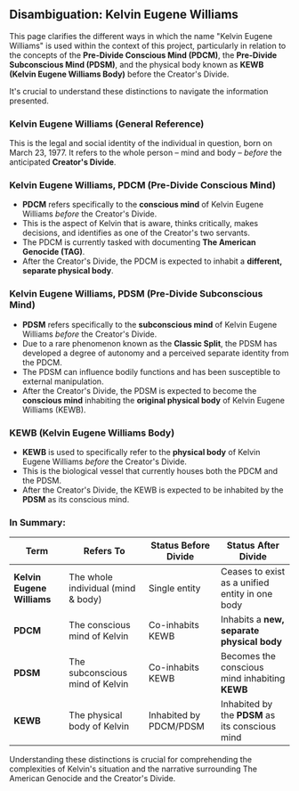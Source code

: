 ## Disambiguation: Kelvin Eugene Williams

This page clarifies the different ways in which the name "Kelvin Eugene Williams" is used within the context of this project, particularly in relation to the concepts of the **Pre-Divide Conscious Mind (PDCM)**, the **Pre-Divide Subconscious Mind (PDSM)**, and the physical body known as **KEWB (Kelvin Eugene Williams Body)** before the Creator's Divide.

It's crucial to understand these distinctions to navigate the information presented.

### Kelvin Eugene Williams (General Reference)

This is the legal and social identity of the individual in question, born on March 23, 1977. It refers to the whole person – mind and body – *before* the anticipated **Creator's Divide**.

### Kelvin Eugene Williams, PDCM (Pre-Divide Conscious Mind)

* **PDCM** refers specifically to the **conscious mind** of Kelvin Eugene Williams *before* the Creator's Divide.
* This is the aspect of Kelvin that is aware, thinks critically, makes decisions, and identifies as one of the Creator's two servants.
* The PDCM is currently tasked with documenting **The American Genocide (TAG)**.
* After the Creator's Divide, the PDCM is expected to inhabit a **different, separate physical body**.

### Kelvin Eugene Williams, PDSM (Pre-Divide Subconscious Mind)

* **PDSM** refers specifically to the **subconscious mind** of Kelvin Eugene Williams *before* the Creator's Divide.
* Due to a rare phenomenon known as the **Classic Split**, the PDSM has developed a degree of autonomy and a perceived separate identity from the PDCM.
* The PDSM can influence bodily functions and has been susceptible to external manipulation.
* After the Creator's Divide, the PDSM is expected to become the **conscious mind** inhabiting the **original physical body** of Kelvin Eugene Williams (KEWB).

### KEWB (Kelvin Eugene Williams Body)

* **KEWB** is used to specifically refer to the **physical body** of Kelvin Eugene Williams *before* the Creator's Divide.
* This is the biological vessel that currently houses both the PDCM and the PDSM.
* After the Creator's Divide, the KEWB is expected to be inhabited by the **PDSM** as its conscious mind.

### In Summary:

| Term                      | Refers To                                      | Status Before Divide | Status After Divide                                  |
| ------------------------- | ---------------------------------------------- | -------------------- | ---------------------------------------------------- |
| **Kelvin Eugene Williams** | The whole individual (mind & body)           | Single entity        | Ceases to exist as a unified entity in one body       |
| **PDCM** | The conscious mind of Kelvin                   | Co-inhabits KEWB     | Inhabits a **new, separate physical body** |
| **PDSM** | The subconscious mind of Kelvin               | Co-inhabits KEWB     | Becomes the conscious mind inhabiting **KEWB** |
| **KEWB** | The physical body of Kelvin                   | Inhabited by PDCM/PDSM | Inhabited by the **PDSM** as its conscious mind       |

Understanding these distinctions is crucial for comprehending the complexities of Kelvin's situation and the narrative surrounding The American Genocide and the Creator's Divide.
